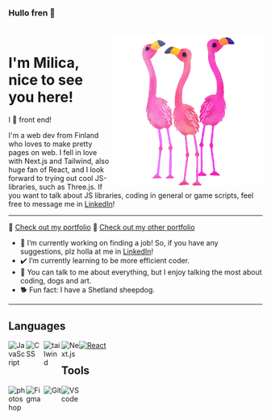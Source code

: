 ### Hullo fren 👋

<br>
 <img align="right" width="300" alt="GIF" src="milicakrivokapic/../flamingo.gif" />

# I'm Milica, nice to see you here!

I 💖 front end!

I'm a web dev from Finland who loves to make pretty pages on web. I fell in love with Next.js and Tailwind, also huge fan of React, and I look forward to trying out cool JS-libraries, such as Three.js. If you want to talk about JS libraries, coding in general or game scripts, feel free to message me in [LinkedIn](https://www.linkedin.com/in/milica-krivokapic/)!

---

🦡 [Check out my portfolio](https://portfolio2022-rho.vercel.app/)
🦜 [Check out my other portfolio](https://milica.fi)

- 👀 I’m currently working on finding a job! So, if you have any suggestions, plz holla at me in [LinkedIn](https://www.linkedin.com/in/milica-krivokapic/)!
- ✔️ I’m currently learning to be more efficient coder.
- 💬 You can talk to me about everything, but I enjoy talking the most about coding, dogs and art.
- 🐕 Fun fact: I have a Shetland sheepdog.

---

## Languages

[<img  src="https://cdn.jsdelivr.net/gh/devicons/devicon/icons/react/react-original.svg" width="35"  alt="React" />][react]
[<img src="https://cdn.jsdelivr.net/gh/devicons/devicon/icons/javascript/javascript-plain.svg" width="35" align="left" alt="JavaScript" />][js]
[<img src="https://cdn.jsdelivr.net/gh/devicons/devicon/icons/css3/css3-plain.svg" width="35" align="left" alt="CSS"/>][css]
[<img src="https://cdn.jsdelivr.net/gh/devicons/devicon/icons/tailwindcss/tailwindcss-plain.svg" width="35" align="left" alt="tailwind"/>][tailwind]
[<img src="https://cdn.jsdelivr.net/gh/devicons/devicon/icons/nextjs/nextjs-original-wordmark.svg" width="35" align="left" alt="Next.js" />][nextjs]

## Tools

[<img src="https://cdn.jsdelivr.net/gh/devicons/devicon/icons/photoshop/photoshop-line.svg" width="35" alt="photoshop" align="left" />][photoshop]
[<img src="https://cdn.jsdelivr.net/gh/devicons/devicon/icons/figma/figma-original.svg" width="35" alt="Figma" align="left" />][figma]
[<img src="https://cdn.jsdelivr.net/gh/devicons/devicon/icons/git/git-plain.svg"  width="35" alt="Git" align="left" />][git]
[<img src="https://cdn.jsdelivr.net/gh/devicons/devicon/icons/vscode/vscode-original.svg" width="35" alt="VScode" align="left" />][vscode]

[js]: https://developer.mozilla.org/en-US/docs/Web/JavaScript
[react]: https://reactjs.org/
[figma]: https://www.figma.com/
[css]: https://developer.mozilla.org/en-US/docs/Web/CSS
[tailwind]: https://tailwindcss.com/
[photoshop]: https://www.adobe.com/products/photoshop.html
[nextjs]: https://nextjs.org/
[git]: https://git-scm.com/
[vscode]: https://code.visualstudio.com/

